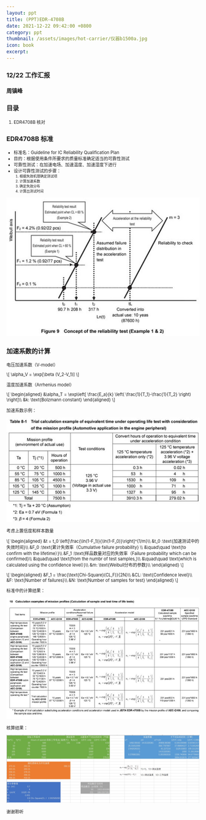 ```yaml
---
layout: ppt
title: (PPT)EDR-4708B
date: 2021-12-22 09:42:00 +0800
category: ppt
thumbnail: /assets/images/hot-carrier/仪器b1500a.jpg
icon: book
excerpt: 
---
```


<style>
    .twocolumn {
      display: grid;
      grid-template-columns: 1fr 1fr;
      grid-gap: 10px;
      text-align: center;
    }
    p {
      font-size: 80%;
      text-align: left;
    }
    table, ul, ol {
      font-size: 80%;
    }
</style>

<div class="reveal">
  <div class="slides">
    <!-- 标题 -->
    <section>
      <h3>12/22 工作汇报</h3>
      <h4>周镇峰</h4>
    </section>
    <section>
      <h3>目录</h3>
      <ol>
        <li>EDR4708B 核对</li>
      </ol>
    </section>
    <section>
        <section>
            <h3>EDR4708B 标准</h3>
            <ul>
                <li>标准名：Guideline for IC Reliability Qualification Plan</li>
                <li>目的：根据使用条件所要求的质量标准确定适当的可靠性测试</li>
                <li>可靠性测试：在加速电场、加速温度、加速湿度下进行</li>
                <li>设计可靠性测试的步骤：
                    <ol>
                        <li>根据失效机理确定测试项</li>
                        <li>计算加速系数</li>
                        <li>确定失效分布</li>
                        <li>计算出测试时间</li>
                    </ol>
                </li>
            </ul>
        </section>
        <section>
            <img src="/assets/images/hot-carrier/concept_of_the_reliability_test.jpg">
        </section>
        <section>
            <h3>加速系数的计算</h3>
            <p>电压加速系数（V-model）</p>
            <p>
            \[
                \alpha_V = \exp[\beta (V_2-V_1)]
            \]
            </p>
            <p>温度加速系数（Arrhenius model）</p>
            <p>
            \[
                \begin{aligned}
                &\alpha_T = \exp\left[ \frac{E_a}{k} \left( \frac{1}{T_1}-\frac{1}{T_2} \right) \right]\\
                &k: \text{Bolzmann constant}
                \end{aligned}
            \]
            </p>
        </section>
        <section>
            <p>加速系数示例：</p>
            <img src="/assets/images/hot-carrier/加速系数的示例.jpg">
        </section>
        <section>
            <p>考虑上置信度和样本数量</p>
            <p>
            \[
                \begin{aligned}
                &t = t_0 \left[\frac{\ln(1-F_1)}{\ln(1-F_0)}\right]^{1/m}\\
                &t_0 :\text{加速测试中的失效时间}\\
                &F_0 :\text{累计失效率（Cumulative failure probability} \\
                &\quad\quad \text{to confirm with the lifetime）}\\
                &F_1 :\text{样品数量对应的失效率（Failure probability which can be confirmed}\\
                &\quad\quad \text{from the numbr of test samples,}\\
                &\quad\quad \text{which is calculated using the confidence level）}\\
                &m: \text{Weibull分布的参数}\\
                \end{aligned}
            \]
            </p>
        </section>
        <section>
            <p>
                \[
                    \begin{aligned}
                    &F_1 = \frac{\text{Chi-Square}(CL,F)}{2N}\\
                    &CL: \text{Confidence level}\\
                    &F: \text{Number of failures}\\
                    &N: \text{Number of samples for test}
                    \end{aligned}
                \]
            </p>
        </section>
        <section>
        <p>标准中的计算结果：</p>
        <img src="/assets/images/hot-carrier/EDR4708B.jpg">
        </section>
        <section>
        <p>核算结果：</p>
        <img src="/assets/images/hot-carrier/EDR4708B核算.jpg">
        </section>
    </section>
    <section>
      <p>谢谢聆听</p>
    </section>
  </div>
</div>